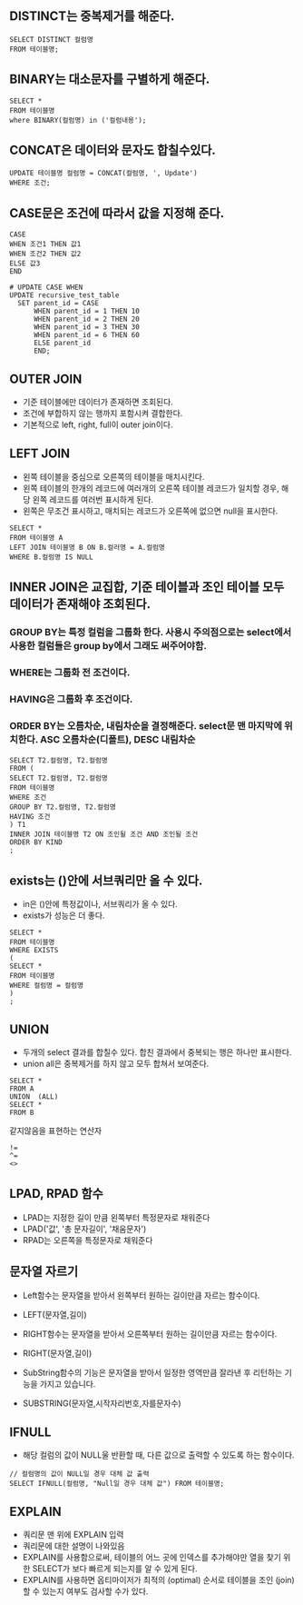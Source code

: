 ## DISTINCT는 중복제거를 해준다.
```
SELECT DISTINCT 컬럼명 
FROM 테이블명;
```

## BINARY는 대소문자를 구별하게 해준다.
```
SELECT * 
FROM 테이블명 
where BINARY(컬럼명) in ('컬럼내용');
```
## CONCAT은 데이터와 문자도 합칠수있다.
```
UPDATE 테이블명 컬럼명 = CONCAT(컬럼명, ', Update')
WHERE 조건;
```
## CASE문은 조건에 따라서 값을 지정해 준다.
```
CASE
WHEN 조건1 THEN 값1 
WHEN 조건2 THEN 값2 
ELSE 값3
END
```
```
# UPDATE CASE WHEN
UPDATE recursive_test_table
  SET parent_id = CASE 
      WHEN parent_id = 1 THEN 10
      WHEN parent_id = 2 THEN 20
      WHEN parent_id = 3 THEN 30
      WHEN parent_id = 6 THEN 60
      ELSE parent_id
      END;
```
## OUTER JOIN
- 기준 테이블에만 데이터가 존재하면 조회된다.
- 조건에 부합하지 않는 행까지 포함시켜 결합한다.
- 기본적으로 left, right, full이 outer join이다.

## LEFT JOIN
- 왼쪽 테이블을 중심으로 오른쪽의 테이블을 매치시킨다.
- 왼쪽 테이블의 한개의 레코드에 여러개의 오른쪽 테이블 레코드가 일치할 경우, 해당 왼쪽 레코드를 여러번 표시하게 된다.
- 왼쪽은 무조건 표시하고, 매치되는 레코드가 오른쪽에 없으면 null을 표시한다.
```
SELECT *
FROM 테이블명 A
LEFT JOIN 테이블명 B ON B.컬러명 = A.컬럼명
WHERE B.컬럼명 IS NULL
```

## INNER JOIN은 교집합, 기준 테이블과 조인 테이블 모두 데이터가 존재해야 조회된다.
### GROUP BY는 특정 컬럼을 그룹화 한다. 사용시 주의점으로는 select에서 사용한 컬럼들은 group by에서 그래도 써주어야함.
### WHERE는 그룹화 전 조건이다.
### HAVING은 그룹화 후 조건이다.
### ORDER BY는 오름차순, 내림차순을 결정해준다. select문 맨 마지막에 위치한다. ASC 오름차순(디폴트), DESC 내림차순
```
SELECT T2.컬럼명, T2.컬럼명
FROM (
SELECT T2.컬럼명, T2.컬럼명
FROM 테이블명
WHERE 조건
GROUP BY T2.컬럼명, T2.컬럼명
HAVING 조건
) T1
INNER JOIN 테이블명 T2 ON 조인될 조건 AND 조인될 조건
ORDER BY KIND
;
```

## exists는 ()안에 서브쿼리만 올 수 있다.
- in은 ()안에 특정값이나, 서브쿼리가 올 수 있다.
- exists가 성능은 더 좋다.
```
SELECT * 
FROM 테이블명
WHERE EXISTS 
( 
SELECT * 
FROM 테이블명 
WHERE 컬럼명 = 컬럼명
)
;
```

## UNION
- 두개의 select 결과를 합칠수 있다. 합친 결과에서 중복되는 행은 하나만 표시한다.
- union all은 중복제거를 하지 않고 모두 합쳐서 보여준다.
```
SELECT * 
FROM A
UNION  (ALL)      
SELECT * 
FROM B
```

같지않음을 표현하는 연산자
```
!=
^=
<>
```

## LPAD, RPAD 함수
- LPAD는 지정한 길이 만큼 왼쪽부터 특정문자로 채워준다
- LPAD('값', '총 문자길이', '채움문자')
- RPAD는 오른쪽을 특정문자로 채워준다


## 문자열 자르기
- Left함수는 문자열을 받아서 왼쪽부터 원하는 길이만큼 자르는 함수이다.
- LEFT(문자열,길이)

- RIGHT함수는 문자열을 받아서 오른쪽부터 원하는 길이만큼 자르는 함수이다.
- RIGHT(문자열,길이)

- SubString함수의 기능은 문자열을 받아서 일정한 영역만큼 잘라낸 후 리턴하는 기능을 가지고 있습니다.
- SUBSTRING(문자열,시작자리번호,자를문자수)

## IFNULL
- 해당 컬럼의 값이 NULL울 반환할 때, 다른 값으로 출력할 수 있도록 하는 함수이다.
```
// 컬럼명의 값이 NULL일 경우 대체 값 출력
SELECT IFNULL(컬럼명, "Null일 경우 대체 값") FROM 테이블명; 
```

## EXPLAIN
- 쿼리문 맨 위에 EXPLAIN 입력
- 쿼리문에 대한 설명이 나와있음
- EXPLAIN를 사용함으로써, 테이블의 어느 곳에 인덱스를 추가해야만 열을 찾기 위한 SELECT가 보다 빠르게 되는지를 알 수 있게 된다.
- EXPLAIN를 사용하면 옵티마이저가 최적의 (optimal) 순서로 테이블을 조인 (join)할 수 있는지 여부도 검사할 수가 있다.



